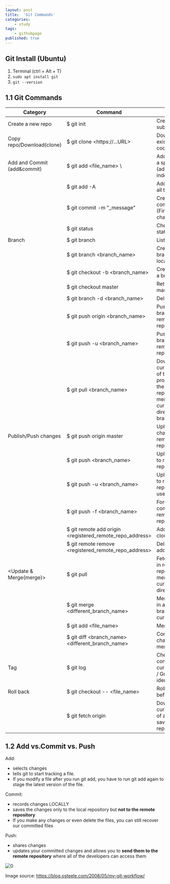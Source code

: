```yaml
---
layout: post
title:  'Git Commands'
categories:
    - study
tags:
    - githubpage
published: true
---
```


## Git Install (Ubuntu)

1) Terminal (ctrl + Alt + T)  
2) <code>sudo apt install git</code>  
3) <code>git --version</code>  

## 1.1 Git Commands

|Category|Command|Function|
|---|---|---|
|Create a new repo | $ git init | Create a .git subdirectory|
|Copy repo/Download(clone) | $ git clone \<https://...URL\> | Download/Copy existing source code|
|Add and Commit (add&commit) | $ git add <file_name> \ | Add changes in a specific file (added to index) |
| | $ git add -A | Add changes in all the files|
| | $ git commit -m "_message" | Create a commit (Finalize changes made)|
| | $ git status | Check file status
|Branch | $ git branch | List of branches |
| | $ git branch <branch_name> | Create a new branch (set as local) |
| | $ git checkout -b <branch_name> | Create/Move to a branch|
| | $ git checkout master | Return to master branch |
| | $ git branch -d <branch_name> | Delete branch |
| | $ git push origin <branch_name> | Push the branch to remote repository |
| | $ git push -u <remote> <branch_name> | Push a new branch to the remote server's repository|
| | $ git pull <remote> <branch_name> | Download the current status of the git project saved in the remote repository & merge to the current directory branch |
| Publish/Push changes | $ git push origin master | Upload changes to remote repository |
| | $ git push <remote> <branch_name> | Upload commit to remote repository |
| | $ git push -u <remote> <branch_name> | Upload commit to remote repository as a user |
| | $ git push -f <remote> <branch_name> | Force upload commit to remote repository |
| | $ git remote add origin <registered_remote_repo_address> | Add/Issue cloud address |
| | $ git remote remove <registered_remote_repo_address> | Delete cloud address |
| <Update & Merge(merge)> | $ git pull | Fetch changes in remote repository and merge it to current directory |
| | $ git merge <different_branch_name> | Merge changes in another branch to current branch |
| | $ git add <file_name> | Merge a file |
| | $ git diff <branch_name> <different_branch_name> | Compare changes before merge |
| Tag | $ git log | Check commit contents in current branch / Grant identifier |
| Roll back | $ git checkout -- <file_name> | Roll back to before change |
| | $ git fetch origin | Download current status of a git project saved in remote repository |

## 1.2 Add vs.Commit vs. Push

Add:
- selects changes
- tells git to start tracking a file.
- If you modify a file after you run git add, you have to run git add again to stage the latest version of the file.

Commit:
- records changes LOCALLY
- saves the changes only to the local repository but **not to the remote repository**
- If you make any changes or even delete the files, you can still recover our committed files

Push:
- shares changes
- updates your committed changes and allows you to **send them to the remote repository** where all of the developers can access them


![0](/assets/img/Blog/githubpages/0.jpg)

Image source: https://blog.osteele.com/2008/05/my-git-workflow/
